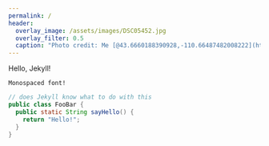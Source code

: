 ```yaml
---
permalink: /
header:
  overlay_image: /assets/images/DSC05452.jpg
  overlay_filter: 0.5
  caption: "Photo credit: Me [@43.6660188390928,-110.66487482008222](https://goo.gl/maps/4e914fakxiiN2WyN9)"
---
```


Hello, Jekyll!

```
Monospaced font!
```

```java
// does Jekyll know what to do with this
public class FooBar {
  public static String sayHello() {
    return "Hello!";
  }
}
```

